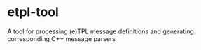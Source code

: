 # etpl-tool
A tool for processing (e)TPL message definitions and generating corresponding C++ message parsers
